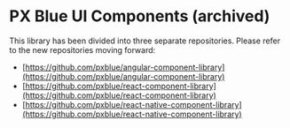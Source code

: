 # PX Blue UI Components (archived)
This library has been divided into three separate repositories. Please refer to the new repositories moving forward:
- [https://github.com/pxblue/angular-component-library](https://github.com/pxblue/angular-component-library)
- [https://github.com/pxblue/react-component-library](https://github.com/pxblue/react-component-library)
- [https://github.com/pxblue/react-native-component-library](https://github.com/pxblue/react-native-component-library)
